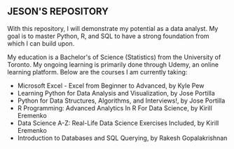 ## JESON'S REPOSITORY
With this repository, I will demonstrate my potential as a data analyst. My goal is to master Python, R, and SQL to have a strong foundation from which I can build upon.

My education is a Bachelor's of Science (Statistics) from the University of Toronto. My ongoing learning is primarily done through Udemy, an online learning platform. Below are the courses I am currently taking:

- Microsoft Excel - Excel from Beginner to Advanced, by Kyle Pew
- Learning Python for Data Analysis and Visualization, by Jose Portilla
- Python for Data Structures, Algorithms, and Interviews!, by Jose Portilla
- R Programming: Advanced Analytics In R For Data Science, by Kirill Eremenko
- Data Science A-Z: Real-Life Data Science Exercises Included, by Kirill Eremenko
- Introduction to Databases and SQL Querying, by Rakesh Gopalakrishnan
